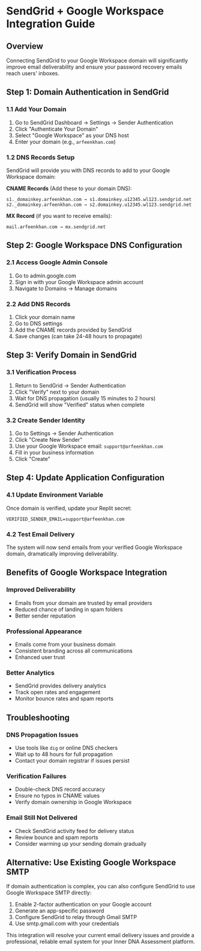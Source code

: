 # SendGrid + Google Workspace Integration Guide

## Overview
Connecting SendGrid to your Google Workspace domain will significantly improve email deliverability and ensure your password recovery emails reach users' inboxes.

## Step 1: Domain Authentication in SendGrid

### 1.1 Add Your Domain
1. Go to SendGrid Dashboard → Settings → Sender Authentication
2. Click "Authenticate Your Domain"
3. Select "Google Workspace" as your DNS host
4. Enter your domain (e.g., `arfeenkhan.com`)

### 1.2 DNS Records Setup
SendGrid will provide you with DNS records to add to your Google Workspace domain:

**CNAME Records** (Add these to your domain DNS):
```
s1._domainkey.arfeenkhan.com → s1.domainkey.u12345.wl123.sendgrid.net
s2._domainkey.arfeenkhan.com → s2.domainkey.u12345.wl123.sendgrid.net
```

**MX Record** (if you want to receive emails):
```
mail.arfeenkhan.com → mx.sendgrid.net
```

## Step 2: Google Workspace DNS Configuration

### 2.1 Access Google Admin Console
1. Go to admin.google.com
2. Sign in with your Google Workspace admin account
3. Navigate to Domains → Manage domains

### 2.2 Add DNS Records
1. Click your domain name
2. Go to DNS settings
3. Add the CNAME records provided by SendGrid
4. Save changes (can take 24-48 hours to propagate)

## Step 3: Verify Domain in SendGrid

### 3.1 Verification Process
1. Return to SendGrid → Sender Authentication
2. Click "Verify" next to your domain
3. Wait for DNS propagation (usually 15 minutes to 2 hours)
4. SendGrid will show "Verified" status when complete

### 3.2 Create Sender Identity
1. Go to Settings → Sender Authentication
2. Click "Create New Sender"
3. Use your Google Workspace email: `support@arfeenkhan.com`
4. Fill in your business information
5. Click "Create"

## Step 4: Update Application Configuration

### 4.1 Update Environment Variable
Once domain is verified, update your Replit secret:
```
VERIFIED_SENDER_EMAIL=support@arfeenkhan.com
```

### 4.2 Test Email Delivery
The system will now send emails from your verified Google Workspace domain, dramatically improving deliverability.

## Benefits of Google Workspace Integration

### Improved Deliverability
- Emails from your domain are trusted by email providers
- Reduced chance of landing in spam folders
- Better sender reputation

### Professional Appearance
- Emails come from your business domain
- Consistent branding across all communications
- Enhanced user trust

### Better Analytics
- SendGrid provides delivery analytics
- Track open rates and engagement
- Monitor bounce rates and spam reports

## Troubleshooting

### DNS Propagation Issues
- Use tools like `dig` or online DNS checkers
- Wait up to 48 hours for full propagation
- Contact your domain registrar if issues persist

### Verification Failures
- Double-check DNS record accuracy
- Ensure no typos in CNAME values
- Verify domain ownership in Google Workspace

### Email Still Not Delivered
- Check SendGrid activity feed for delivery status
- Review bounce and spam reports
- Consider warming up your sending domain gradually

## Alternative: Use Existing Google Workspace SMTP

If domain authentication is complex, you can also configure SendGrid to use Google Workspace SMTP directly:

1. Enable 2-factor authentication on your Google account
2. Generate an app-specific password
3. Configure SendGrid to relay through Gmail SMTP
4. Use smtp.gmail.com with your credentials

This integration will resolve your current email delivery issues and provide a professional, reliable email system for your Inner DNA Assessment platform.